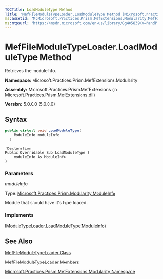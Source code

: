 ```yaml
---
TOCTitle: LoadModuleType Method
Title: 'MefFileModuleTypeLoader.LoadModuleType Method (Microsoft.Practices.Prism.MefExtensions.Modularity)'
ms:assetid: 'M:Microsoft.Practices.Prism.MefExtensions.Modularity.MefFileModuleTypeLoader.LoadModuleType(Microsoft.Practices.Prism.Modularity.ModuleInfo)'
ms:mtpsurl: 'https://msdn.microsoft.com/en-us/library/Gg405839(v=PandP.50)'
---
```



# MefFileModuleTypeLoader.LoadModuleType Method

Retrieves the moduleInfo.

**Namespace:** [Microsoft.Practices.Prism.MefExtensions.Modularity](https://msdn.microsoft.com/en-us/library/microsoft.practices.prism.mefextensions.modularity(v=pandp.50))

**Assembly:** Microsoft.Practices.Prism.MefExtensions (in Microsoft.Practices.Prism.MefExtensions.dll)

**Version:** 5.0.0.0 (5.0.0.0)

## Syntax

```C#
public virtual void LoadModuleType(
	ModuleInfo moduleInfo
  )
```

```VB
'Declaration
Public Overridable Sub LoadModuleType ( 
	moduleInfo As ModuleInfo
)
```

### Parameters

*moduleInfo*  

Type: [Microsoft.Practices.Prism.Modularity.ModuleInfo](https://msdn.microsoft.com/en-us/library/microsoft.practices.prism.modularity.moduleinfo(v=pandp.50))

Module that should have it's type loaded.

### Implements

[IModuleTypeLoader.LoadModuleType(ModuleInfo)](https://msdn.microsoft.com/en-us/library/microsoft.practices.prism.modularity.imoduletypeloader.loadmoduletype(v=pandp.50))

## See Also

[MefFileModuleTypeLoader Class](https://msdn.microsoft.com/en-us/library/microsoft.practices.prism.mefextensions.modularity.meffilemoduletypeloader(v=pandp.50))

[MefFileModuleTypeLoader Members](https://msdn.microsoft.com/en-us/library/microsoft.practices.prism.mefextensions.modularity.meffilemoduletypeloader_members(v=pandp.50))

[Microsoft.Practices.Prism.MefExtensions.Modularity Namespace](https://msdn.microsoft.com/en-us/library/microsoft.practices.prism.mefextensions.modularity(v=pandp.50))
